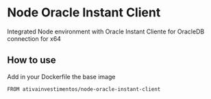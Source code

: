 # Node Oracle Instant Client

Integrated Node environment with Oracle Instant Cliente for OracleDB connection for x64

## How to use

Add in your Dockerfile the base image

```bash
FROM ativainvestimentos/node-oracle-instant-client
```
